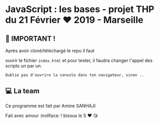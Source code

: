 # JavaScript : les bases - projet THP du 21 Février :heart: 2019 - Marseille


## :red_circle: IMPORTANT ! 

Après avoir cloné/téléchargé le repo il faut 

ouvrir le fichier ```index.html``` et pour tester, il faudra changer l'appel des scripts un par un.


```Oublie pas d'ouvrire la console dans ton navigateur, sinon .. ```


## :computer: La team 

Ce programme est fait par Amine SANHAJI 

Fait avec amour :trollface: ! bisous le S :heart:  :kissing_heart: 

